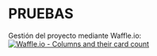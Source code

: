 # PRUEBAS
Gestión del proyecto mediante Waffle.io:
[![Waffle.io - Columns and their card count](https://badge.waffle.io/hamfree/PRUEBAS.svg?columns=all)](https://waffle.io/hamfree/PRUEBAS) 
